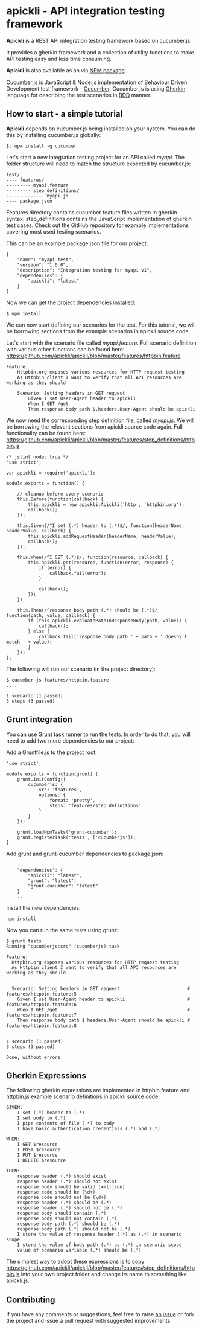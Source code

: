 # apickli - API integration testing framework

**Apickli** is a REST API integration testing framework based on cucumber.js.

It provides a gherkin framework and a collection of utility functions to make API testing easy and less time consuming.

**Apickli** is also available as an  via [NPM package](https://www.npmjs.com/package/apickli).

[Cucumber.js](https://github.com/cucumber/cucumber-js) is JavaScript & Node.js implementation of Behaviour Driven Development test framework - [Cucumber](http://cukes.info/). Cucumber.js is using [Gherkin](http://cukes.info/gherkin.html) language for describing the test scenarios in [BDD](http://en.wikipedia.org/wiki/Behavior-driven_development) manner.  

## How to start - a simple tutorial

**Apickli** depends on cucumber.js being installed on your system. You can do this by installing cucumber.js globally:

    $: npm install -g cucumber

Let's start a new integration testing project for an API called *myapi*. The folder structure will need to match the structure expected by cucumber.js:

    test/
    ---- features/
    --------- myapi.feature
    --------- step_definitions/
    -------------- myapi.js
    ---- package.json
    
Features directory contains cucumber feature files written in gherkin syntax. step_definitions contains the JavaScript implementation of gherkin test cases. Check out the GitHub repository for example implementations covering most used testing scenarios.

This can be an example package.json file for our project:

```
{
	"name": "myapi-test",
	"version": "1.0.0",
	"description": "Integration testing for myapi v1",
	"dependencies": {
		"apickli": "latest"
	}
}
```

Now we can get the project dependencies installed: 

    $ npm install
    
We can now start defining our scenarios for the test. For this tutorial, we will be borrowing sections from the example scenarios in apickli source code. 

Let's start with the scenario file called *myapi.feature*. Full scenario definition with various other functions can be found here: https://github.com/apickli/apickli/blob/master/features/httpbin.feature

```
Feature:
	Httpbin.org exposes various resources for HTTP request testing
	As Httpbin client I want to verify that all API resources are working as they should

	Scenario: Setting headers in GET request
		Given I set User-Agent header to apickli
		When I GET /get
		Then response body path $.headers.User-Agent should be apickli
```
We now need the corresponding step definition file, called *myapi.js*. We will be borrowing the relevant sections from apickli source code again. Full functionality can be found here: https://github.com/apickli/apickli/blob/master/features/step_definitions/httpbin.js

```
/* jslint node: true */
'use strict';

var apickli = require('apickli');

module.exports = function() {

	// cleanup before every scenario
	this.Before(function(callback) {
		this.apickli = new apickli.Apickli('http', 'httpbin.org');
		callback();
	});

	this.Given(/^I set (.*) header to (.*)$/, function(headerName, headerValue, callback) {
		this.apickli.addRequestHeader(headerName, headerValue);
		callback();
	});

	this.When(/^I GET (.*)$/, function(resource, callback) {
		this.apickli.get(resource, function(error, response) {
			if (error) {
				callback.fail(error);
			}

			callback();
		});
	});

	this.Then(/^response body path (.*) should be (.*)$/, function(path, value, callback) {
		if (this.apickli.evaluatePathInResponseBody(path, value)) {
			callback();
		} else {
			callback.fail('response body path ' + path + ' doesn\'t match ' + value);
		}
	});
};
```


The following will run our scenario (in the project directory):

    $ cucumber-js features/httpbin.feature
    ....

	1 scenario (1 passed)
	3 steps (3 passed)
	
## Grunt integration
    
You can use [Grunt](http://gruntjs.com/) task runner to run the tests. In order to do that, you will need to add two more dependencies to our project:

Add a Gruntfile.js to the project root:

```
'use strict';

module.exports = function(grunt) {
	grunt.initConfig({
		cucumberjs: {
			src: 'features',
			options: {
				format: 'pretty',
				steps: 'features/step_definitions'
			}
		}
	});

	grunt.loadNpmTasks('grunt-cucumber');
	grunt.registerTask('tests', ['cucumberjs']);
}
```

Add grunt and grunt-cucumber dependencies to package.json:

```
	...
	"dependencies": {
		"apickli": "latest",
		"grunt": "latest",
		"grunt-cucumber": "latest"
	}
	...
```

Install the new dependencies:

```
npm install
```
Now you can run the same tests using grunt:

```
$ grunt tests
Running "cucumberjs:src" (cucumberjs) task

Feature:
  Httpbin.org exposes various resources for HTTP request testing
  As Httpbin client I want to verify that all API resources are working as they should


  Scenario: Setting headers in GET request                         # features/httpbin.feature:5
    Given I set User-Agent header to apickli                       # features/httpbin.feature:6
    When I GET /get                                                # features/httpbin.feature:7
    Then response body path $.headers.User-Agent should be apickli # features/httpbin.feature:8


1 scenario (1 passed)
3 steps (3 passed)

Done, without errors.
``` 
## Gherkin Expressions
The following gherkin expressions are implemented in httpbin.feature and httpbin.js example scenario definitions in apickli source code:

```
GIVEN:
	I set (.*) header to (.*)
	I set body to (.*)
	I pipe contents of file (.*) to body
	I have basic authentication credentials (.*) and (.*)
	
WHEN:
	I GET $resource
	I POST $resource
	I PUT $resource
	I DELETE $resource
	
THEN:
	response header (.*) should exist
	response header (.*) should not exist
	response body should be valid (xml|json)
	response code should be (\d+)
	response code should not be (\d+)
	response header (.*) should be (.*)
	response header (.*) should not be (.*)
	response body should contain (.*)
	response body should not contain (.*)
	response body path (.*) should be (.*)
	response body path (.*) should not be (.*)
	I store the value of response header (.*) as (.*) in scenario scope
	I store the value of body path (.*) as (.*) in scenario scope
	value of scenario variable (.*) should be (.*)
```

The simplest way to adopt these expressions is to copy https://github.com/apickli/apickli/blob/master/features/step_definitions/httpbin.js into your own project folder and change its name to something like apickli.js.
        
## Contributing

If you have any comments or suggestions, feel free to raise [an issue](https://github.com/apickli/apickli/issues) or fork the project and issue a pull request with suggested improvements.
